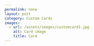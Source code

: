 ```yaml
---
permalink: none
layout: post
category: Custom Cards
images:   
  - url: /assets/images/customcard1.jpg
    alt: Card image
    title: Card
---
```

